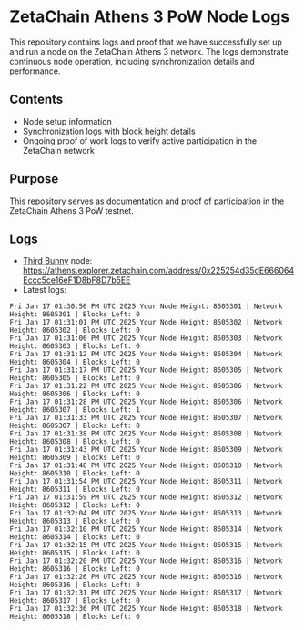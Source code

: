 # ZetaChain Athens 3 PoW Node Logs
This repository contains logs and proof that we have successfully set up and run a node on the ZetaChain Athens 3 network. The logs demonstrate continuous node operation, including synchronization details and performance.

## Contents
- Node setup information
- Synchronization logs with block height details
- Ongoing proof of work logs to verify active participation in the ZetaChain network

## Purpose
This repository serves as documentation and proof of participation in the ZetaChain Athens 3 PoW testnet.

## Logs

- [Third Bunny](https://thirdbunny.xyz/) node: https://athens.explorer.zetachain.com/address/0x225254d35dE666064Eccc5ce16eF1D8bF8D7b5EE
- Latest logs:
```
Fri Jan 17 01:30:56 PM UTC 2025 Your Node Height: 8605301 | Network Height: 8605301 | Blocks Left: 0
Fri Jan 17 01:31:01 PM UTC 2025 Your Node Height: 8605302 | Network Height: 8605302 | Blocks Left: 0
Fri Jan 17 01:31:06 PM UTC 2025 Your Node Height: 8605303 | Network Height: 8605303 | Blocks Left: 0
Fri Jan 17 01:31:12 PM UTC 2025 Your Node Height: 8605304 | Network Height: 8605304 | Blocks Left: 0
Fri Jan 17 01:31:17 PM UTC 2025 Your Node Height: 8605305 | Network Height: 8605305 | Blocks Left: 0
Fri Jan 17 01:31:22 PM UTC 2025 Your Node Height: 8605306 | Network Height: 8605306 | Blocks Left: 0
Fri Jan 17 01:31:28 PM UTC 2025 Your Node Height: 8605306 | Network Height: 8605307 | Blocks Left: 1
Fri Jan 17 01:31:33 PM UTC 2025 Your Node Height: 8605307 | Network Height: 8605307 | Blocks Left: 0
Fri Jan 17 01:31:38 PM UTC 2025 Your Node Height: 8605308 | Network Height: 8605308 | Blocks Left: 0
Fri Jan 17 01:31:43 PM UTC 2025 Your Node Height: 8605309 | Network Height: 8605309 | Blocks Left: 0
Fri Jan 17 01:31:48 PM UTC 2025 Your Node Height: 8605310 | Network Height: 8605310 | Blocks Left: 0
Fri Jan 17 01:31:54 PM UTC 2025 Your Node Height: 8605311 | Network Height: 8605311 | Blocks Left: 0
Fri Jan 17 01:31:59 PM UTC 2025 Your Node Height: 8605312 | Network Height: 8605312 | Blocks Left: 0
Fri Jan 17 01:32:04 PM UTC 2025 Your Node Height: 8605313 | Network Height: 8605313 | Blocks Left: 0
Fri Jan 17 01:32:10 PM UTC 2025 Your Node Height: 8605314 | Network Height: 8605314 | Blocks Left: 0
Fri Jan 17 01:32:15 PM UTC 2025 Your Node Height: 8605315 | Network Height: 8605315 | Blocks Left: 0
Fri Jan 17 01:32:20 PM UTC 2025 Your Node Height: 8605316 | Network Height: 8605316 | Blocks Left: 0
Fri Jan 17 01:32:26 PM UTC 2025 Your Node Height: 8605316 | Network Height: 8605316 | Blocks Left: 0
Fri Jan 17 01:32:31 PM UTC 2025 Your Node Height: 8605317 | Network Height: 8605317 | Blocks Left: 0
Fri Jan 17 01:32:36 PM UTC 2025 Your Node Height: 8605318 | Network Height: 8605318 | Blocks Left: 0
```
